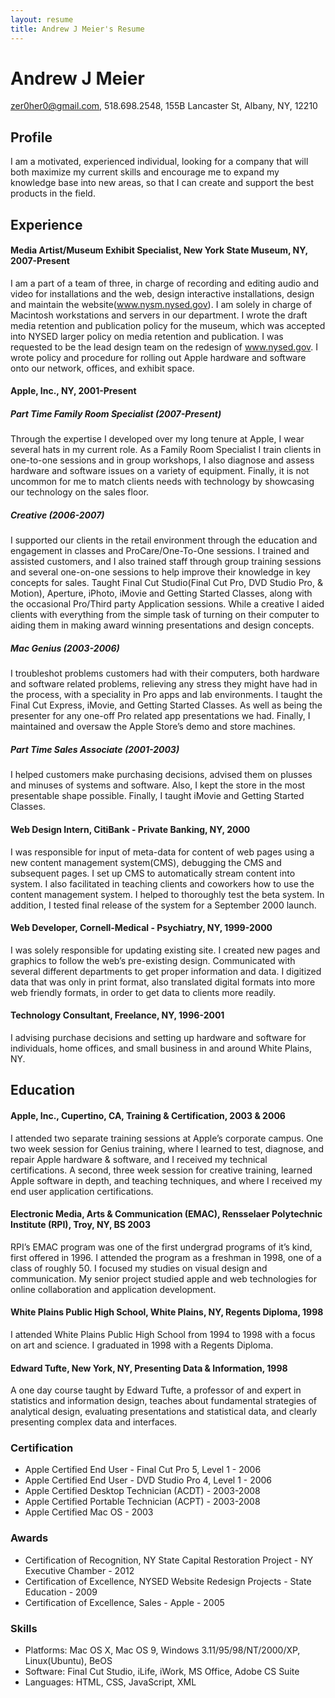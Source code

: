 ```yaml
---
layout: resume
title: Andrew J Meier's Resume
---
```


# Andrew J Meier
zer0her0@gmail.com, 518.698.2548,
155B Lancaster St, Albany, NY, 12210

## Profile
I am a motivated, experienced individual, looking for a company that will both maximize my current skills and encourage me to expand my knowledge base into new areas, so that I can create and support the best products in the field.

## Experience

#### Media Artist/Museum Exhibit Specialist, New York State Museum, NY, 2007-Present
I am a part of a team of three, in charge of recording and editing audio and video for installations and the web, design interactive installations, design and maintain the website(www.nysm.nysed.gov). I am solely in charge of Macintosh workstations and servers in our department. I wrote the draft media retention and publication policy for the museum, which was accepted into NYSED larger policy on media retention and publication. I was requested to be the lead design team on the redesign of www.nysed.gov. I wrote policy and procedure for rolling out Apple hardware and software onto our network, offices, and exhibit space.

#### Apple, Inc., NY, 2001-Present
##### Part Time Family Room Specialist (2007-Present)
Through the expertise I developed over my long tenure at Apple, I wear several hats in my current role. As a Family Room Specialist I train clients in one-to-one sessions and in group workshops, I also diagnose and assess hardware and software issues on a variety of equipment. Finally, it is not uncommon for me to match clients needs with technology by showcasing our technology on the sales floor.

##### Creative (2006-2007)
I supported our clients in the retail environment through the education and engagement in classes and ProCare/One-To-One sessions. I trained and assisted customers, and I also trained staff through group training sessions and several one-on-one sessions to help improve their knowledge in key concepts for sales. Taught Final Cut Studio(Final Cut Pro, DVD Studio Pro, & Motion), Aperture, iPhoto, iMovie and Getting Started Classes, along with the occasional Pro/Third party Application sessions.  While a creative I aided clients with everything from the simple task of turning on their computer to aiding them in making award winning presentations and design concepts.

##### Mac Genius (2003-2006)
I troubleshot problems customers had with their computers, both hardware and software related problems, relieving any stress they might have had in the process, with a speciality in Pro apps and lab environments. I taught the Final Cut Express, iMovie, and Getting Started Classes. As well as being the presenter for any one-off Pro related app presentations we had.  Finally, I maintained and oversaw the Apple Store’s demo and store machines.

##### Part Time Sales Associate (2001-2003)
I helped customers make purchasing decisions, advised them on plusses and minuses of systems and software. Also, I kept the store in the most presentable shape possible. Finally, I taught iMovie and Getting Started Classes.

#### Web Design Intern, CitiBank - Private Banking, NY, 2000
I was responsible for input of meta-data for content of web pages using a new content management system(CMS), debugging the CMS and subsequent pages. I set up CMS to automatically stream content into system. I also facilitated in teaching clients and coworkers how to use the content management system. I helped to thoroughly test the beta system. In addition, I tested final release of the system for a September 2000 launch.

#### Web Developer, Cornell-Medical - Psychiatry, NY, 1999-2000
I was solely responsible for updating existing site. I created new pages and graphics to follow the web’s pre-existing design. Communicated with several different departments to get proper information and data. I digitized data that was only in print format, also translated digital formats into more web friendly formats, in order to get data to clients more readily.

#### Technology Consultant, Freelance, NY, 1996-2001
I advising purchase decisions and setting up hardware and software for individuals, home offices, and small business in and around White Plains, NY.

## Education

#### Apple, Inc., Cupertino, CA, Training & Certification, 2003 & 2006
I attended two separate training sessions at Apple’s corporate campus. One two week session for Genius training, where I learned to test, diagnose, and repair Apple hardware & software, and I received my technical certifications. A second, three week session for creative training, learned Apple software in depth, and teaching techniques, and where I received my end user  application certifications.

#### Electronic Media, Arts & Communication (EMAC), Rensselaer Polytechnic Institute (RPI), Troy, NY, BS 2003
RPI’s EMAC program was one of the first undergrad programs of it’s kind, first offered in 1996. I attended the program as a freshman in 1998, one of a class of roughly 50. I focused my studies on visual design and communication. My senior project studied apple and web technologies for online collaboration and application development.

#### White Plains Public High School, White Plains, NY, Regents Diploma, 1998
I attended White Plains Public High School from 1994 to 1998 with a focus on art and science. I graduated in 1998 with a Regents Diploma.

#### Edward Tufte, New York, NY, Presenting Data & Information, 1998
A one day course taught by Edward Tufte, a professor of and expert in statistics and information design, teaches about fundamental strategies of analytical design, evaluating presentations and statistical data, and clearly presenting complex data and interfaces.

### Certification
* Apple Certified End User - Final Cut Pro 5, Level 1 - 2006
* Apple Certified End User - DVD Studio Pro 4, Level 1 - 2006
* Apple Certified Desktop Technician (ACDT) - 2003-2008
* Apple Certified Portable Technician (ACPT) - 2003-2008
* Apple Certified Mac OS - 2003

### Awards
* Certification of Recognition, NY State Capital Restoration Project - NY Executive Chamber - 2012
* Certification of Excellence, NYSED Website Redesign Projects - State Education - 2009
* Certification of Excellence, Sales - Apple - 2005

### Skills
* Platforms: Mac OS X, Mac OS 9, Windows 3.11/95/98/NT/2000/XP, Linux(Ubuntu), BeOS
* Software: Final Cut Studio, iLife, iWork, MS Office, Adobe CS Suite
* Languages:  HTML, CSS, JavaScript, XML
